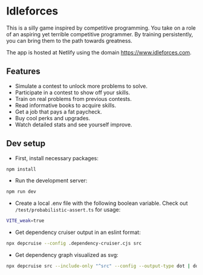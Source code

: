 # Idleforces

This is a silly game inspired by competitive programming. You take on a role of an aspiring yet terrible competitive programmer. By training persistently, you can bring them to the path towards greatness.

The app is hosted at Netlify using the domain <https://www.idleforces.com>.

## Features

- Simulate a contest to unlock more problems to solve.
- Participate in a contest to show off your skills.
- Train on real problems from previous contests.
- Read informative books to acquire skills.
- Get a job that pays a fat paycheck.
- Buy cool perks and upgrades.
- Watch detailed stats and see yourself improve.

## Dev setup

- First, install necessary packages:

```bash
npm install
```

- Run the development server:

```bash
npm run dev
```

- Create a local .env file with the following boolean variable. Check out `/test/probabilistic-assert.ts` for usage:

```bash
VITE_weak=true
```

- Get dependency cruiser output in an eslint format:

```bash
npx depcruise --config .dependency-cruiser.cjs src
```

- Get dependency graph visualized as svg:

```bash
npx depcruise src --include-only "^src" --config --output-type dot | dot -T svg > dependency-graph.svg
```
